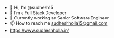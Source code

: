 - 👋 Hi, I’m @sudhesh15
- 👀 I’m a Full Stack Developer
- 🌱 Currently working as Senior Software Engineer
- 📫 How to reach me sudheshholla15@gmail.com 
- https://www.sudheshholla.in/

<!---
sudhesh15/sudhesh15 is a ✨ special ✨ repository because its `README.md` (this file) appears on your GitHub profile.
You can click the Preview link to take a look at your changes.
--->
